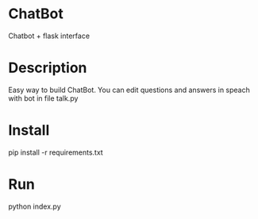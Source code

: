 # ChatBot
Chatbot + flask interface

# Description
Easy way to build ChatBot. You can edit questions and answers in speach with bot in file talk.py

# Install
pip install -r requirements.txt

# Run
python index.py
